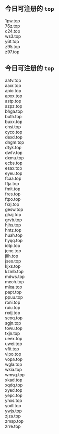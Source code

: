
## 今日可注册的 `top`
>
1pw.top   
76z.top   
c24.top   
ws3.top   
y6t.top   
z95.top   
z97.top   


## 今日可注册的 `top`
>
aatv.top   
aaxr.top   
apio.top   
apxx.top   
astp.top   
azpz.top   
bhga.top   
buth.top   
buxx.top   
chsi.top   
cyco.top   
dexd.top   
dngm.top   
dtyk.top   
dwfv.top   
dxmu.top   
ecbs.top   
esax.top   
eyeu.top   
fcaa.top   
ffja.top   
fmit.top   
fres.top   
ftpo.top   
fxrj.top   
gesw.top   
ghaj.top   
grvb.top   
hjhs.top   
hntz.top   
huah.top   
hyqq.top   
iotp.top   
jenc.top   
jiih.top   
jseo.top   
kjxs.top   
kzmb.top   
mdws.top   
meoh.top   
mlxa.top   
papt.top   
ppuu.top   
roni.top   
ruiu.top   
rxdj.top   
seoq.top   
sgjn.top   
towu.top   
txjn.top   
ueex.top   
uwei.top   
vfit.top   
vipo.top   
vopa.top   
wgla.top   
wkia.top   
wmsq.top   
xkad.top   
xqdq.top   
xyed.top   
yepc.top   
yhxs.top   
yodl.top   
ywjs.top   
zjza.top   
zmsp.top   
zrre.top   

